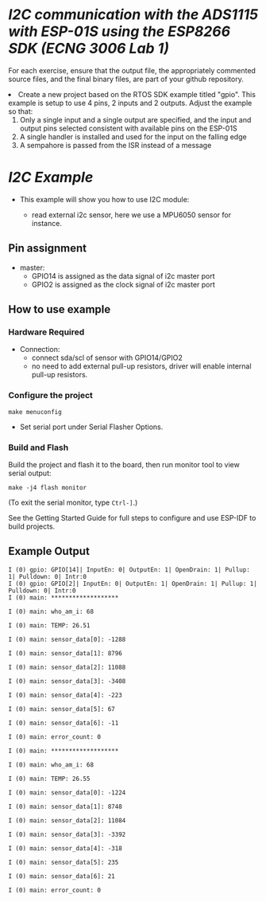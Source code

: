 # _I2C communication with the ADS1115 with ESP-01S using the ESP8266 SDK (ECNG 3006 Lab 1)_


For each exercise, ensure that the output file, the appropriately commented source files, and the final binary files, are part of your github repository.



<li>Create a new project based on the RTOS SDK example titled "gpio". This example is setup to use 4 pins, 2 inputs and 2 outputs. Adjust the example so that:
    <ol>
        <li>Only a single input and a single output are specified, and the input and output pins selected consistent with available pins on the ESP-01S</li>
        <li>A single handler is installed and used for the input on the falling edge</li>
        <li>A sempahore is passed from the ISR instead of a message</li>
    </ol>
</li>
 

# _I2C Example_

* This example will show you how to use I2C module:
 
    * read external i2c sensor, here we use a MPU6050 sensor for instance.

## Pin assignment

* master:
    * GPIO14 is assigned as the data signal of i2c master port
    * GPIO2 is assigned as the clock signal of i2c master port

## How to use example

### Hardware Required

* Connection:
    * connect sda/scl of sensor with GPIO14/GPIO2
    * no need to add external pull-up resistors, driver will enable internal pull-up resistors.

### Configure the project

```
make menuconfig
```

* Set serial port under Serial Flasher Options.


### Build and Flash

Build the project and flash it to the board, then run monitor tool to view serial output:

```
make -j4 flash monitor
```

(To exit the serial monitor, type ``Ctrl-]``.)

See the Getting Started Guide for full steps to configure and use ESP-IDF to build projects.

## Example Output  

```
I (0) gpio: GPIO[14]| InputEn: 0| OutputEn: 1| OpenDrain: 1| Pullup: 1| Pulldown: 0| Intr:0
I (0) gpio: GPIO[2]| InputEn: 0| OutputEn: 1| OpenDrain: 1| Pullup: 1| Pulldown: 0| Intr:0
I (0) main: *******************

I (0) main: who_am_i: 68

I (0) main: TEMP: 26.51

I (0) main: sensor_data[0]: -1288

I (0) main: sensor_data[1]: 8796

I (0) main: sensor_data[2]: 11088

I (0) main: sensor_data[3]: -3408

I (0) main: sensor_data[4]: -223

I (0) main: sensor_data[5]: 67

I (0) main: sensor_data[6]: -11

I (0) main: error_count: 0

I (0) main: *******************

I (0) main: who_am_i: 68

I (0) main: TEMP: 26.55

I (0) main: sensor_data[0]: -1224

I (0) main: sensor_data[1]: 8748

I (0) main: sensor_data[2]: 11084

I (0) main: sensor_data[3]: -3392

I (0) main: sensor_data[4]: -318

I (0) main: sensor_data[5]: 235

I (0) main: sensor_data[6]: 21

I (0) main: error_count: 0

```
